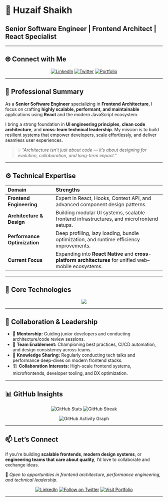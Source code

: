 # 💼 Huzaif Shaikh  
## Senior Software Engineer | Frontend Architect | React Specialist  

---

## 🌐 Connect with Me  

<div align="center">

[![LinkedIn](https://img.shields.io/badge/LinkedIn-0077B5?style=for-the-badge&logo=linkedin&logoColor=white)](https://www.linkedin.com/in/huzaif-shaikh/)
[![Twitter](https://img.shields.io/badge/Twitter-1DA1F2?style=for-the-badge&logo=twitter&logoColor=white)](https://twitter.com/Huzaif__Shaikh)
[![Portfolio](https://img.shields.io/badge/Portfolio-FF5722?style=for-the-badge&logo=google-chrome&logoColor=white)](https://huzaif-shaikh-portfolio.vercel.app/)

</div>

---

## 🧭 Professional Summary  

As a **Senior Software Engineer** specializing in **Frontend Architecture**, I focus on crafting **highly scalable, performant, and maintainable** applications using **React** and the modern JavaScript ecosystem.  

I bring a strong foundation in **UI engineering principles**, **clean code architecture**, and **cross-team technical leadership**. My mission is to build resilient systems that empower developers, scale effortlessly, and deliver seamless user experiences.  

> 💡 *“Architecture isn’t just about code — it’s about designing for evolution, collaboration, and long-term impact.”*

---

## ⚙️ Technical Expertise  

| Domain | Strengths |
| :------ | :--------- |
| **Frontend Engineering** | Expert in React, Hooks, Context API, and advanced component design patterns. |
| **Architecture & Design** | Building modular UI systems, scalable frontend infrastructures, and microfrontend setups. |
| **Performance Optimization** | Deep profiling, lazy loading, bundle optimization, and runtime efficiency improvements. |
| **Current Focus** | Expanding into **React Native** and **cross-platform architectures** for unified web–mobile ecosystems. |

---

## 🧰 Core Technologies  

<p align="center">
  <img src="https://skillicons.dev/icons?i=react,js,ts,nodejs,tailwind,html,css,git,github,gitlab,vscode,mongodb,figma,bootstrap,jquery" />
</p>

---

## 🤝 Collaboration & Leadership  

- 🧩 **Mentorship:** Guiding junior developers and conducting architecture/code review sessions.  
- 🚀 **Team Enablement:** Championing best practices, CI/CD automation, and design consistency across teams.  
- 🧠 **Knowledge Sharing:** Regularly conducting tech talks and performance deep-dives on modern frontend stacks.  
- 🏗️ **Collaboration Interests:** High-scale frontend systems, microfrontends, developer tooling, and DX optimization.  

---

## 📊 GitHub Insights  

<div align="center">
  <img src="https://github-readme-stats.vercel.app/api?username=huzaifsk&show_icons=true&theme=radical&hide_border=true&include_all_commits=true" alt="GitHub Stats" />
  <img src="https://github-readme-streak-stats.herokuapp.com/?user=huzaifsk&theme=dark&hide_border=true" alt="GitHub Streak" />
</div>

<p align="center">
  <img src="https://github-readme-activity-graph.vercel.app/graph?username=huzaifsk&theme=github-compact&hide_border=true" alt="GitHub Activity Graph" />
</p>

---

## 📫 Let’s Connect  

If you're building **scalable frontends**, **modern design systems**, or **engineering teams that care about quality**, I’d love to collaborate and exchange ideas.  

📍 *Open to opportunities in frontend architecture, performance engineering, and technical leadership.*  

<div align="center">

[![LinkedIn](https://img.shields.io/badge/Connect%20on%20LinkedIn-0077B5?style=for-the-badge&logo=linkedin&logoColor=white)](https://www.linkedin.com/in/huzaif-shaikh/)
[![Follow on Twitter](https://img.shields.io/badge/Follow%20on%20Twitter-1DA1F2?style=for-the-badge&logo=twitter&logoColor=white)](https://twitter.com/Huzaif__Shaikh)
[![Visit Portfolio](https://img.shields.io/badge/Visit%20Portfolio-FF5722?style=for-the-badge&logo=google-chrome&logoColor=white)](https://huzaif-shaikh-portfolio.vercel.app/)

</div>

---
